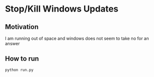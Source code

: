 # Stop/Kill Windows Updates

## Motivation

I am running out of space and windows does not seem to take no for an answer

## How to run

    python run.py
